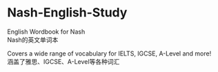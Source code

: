 # Nash-English-Study
English Wordbook for Nash <br>
Nash的英文单词本

Covers a wide range of vocabulary for IELTS, IGCSE, A-Level and more!<br>
涵盖了雅思、IGCSE、A-Level等各种词汇
